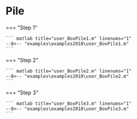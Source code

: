 # Pile

=== "Step 1"

    ``` matlab title="user_BoxPile1.m" linenums="1"
    --8<-- "examples\examples2018\user_BoxPile1.m"
    ```

=== "Step 2"

    ``` matlab title="user_BoxPile2.m" linenums="1"
    --8<-- "examples\examples2018\user_BoxPile2.m"
    ```

=== "Step 3"

    ``` matlab title="user_BoxPile3.m" linenums="1"
    --8<-- "examples\examples2018\user_BoxPile3.m"
    ```

